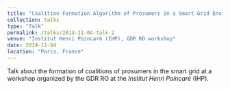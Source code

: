 ```yaml
---
title: "Coalition Formation Algorithm of Prosumers in a Smart Grid Environment"
collection: talks
type: "Talk"
permalink: /talks/2014-11-04-talk-2
venue: "Institut Henri Poincaré (IHP), GDR RO workshop"
date: 2014-11-04
location: "Paris, France"
---
```


Talk about the formation of coalitions of prosumers in the smart grid at a workshop organized by the GDR RO at the *Institut Henri Poincaré* (IHP).